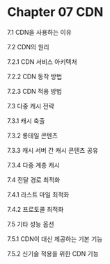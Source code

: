 # Chapter 07 CDN

7.1 CDN을 사용하는 이유

7.2 CDN의 원리

7.2.1 CDN 서비스 아키텍처

7.2.2 CDN 동작 방법

7.2.3 CDN 적용 방법

7.3 다중 캐시 전략

7.3.1 캐시 축출

7.3.2 롱테일 콘텐츠

7.3.3 캐시 서버 간 캐시 콘텐츠 공유

7.3.4 다중 계층 캐시

7.4 전달 경로 최적화

7.4.1 라스트 마일 최적화

7.4.2 프로토콜 최적화

7.5 기타 성능 옵션

7.5.1 CDN이 대신 제공하는 기본 기능

7.5.2 신기술 적용을 위한 CDN 기능
